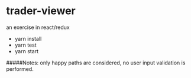 # trader-viewer
an exercise in react/redux

- yarn install
- yarn test
- yarn start

#####Notes:
only happy paths are considered, no user input validation is performed.
